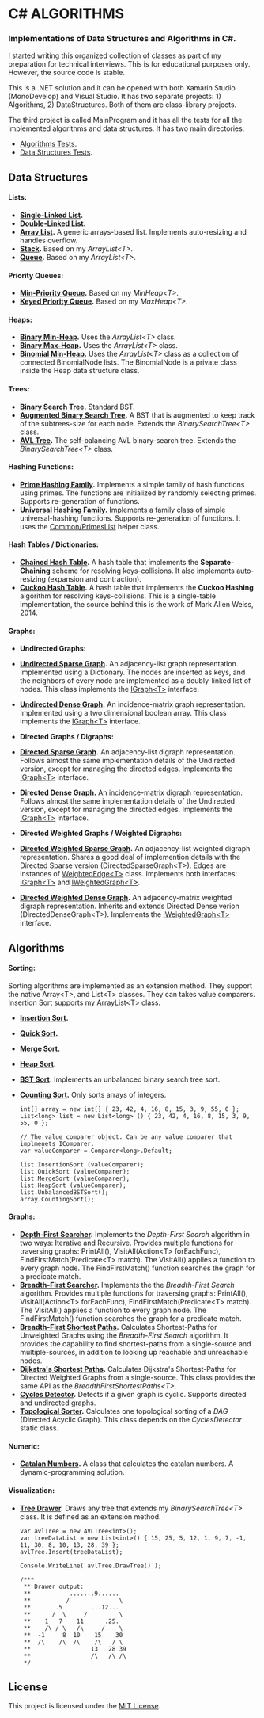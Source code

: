 # C# ALGORITHMS

### Implementations of Data Structures and Algorithms in C#.

I started writing this organized collection of classes as part of my preparation for technical interviews. This is for educational purposes only. However, the source code is stable.

This is a .NET solution and it can be opened with both Xamarin Studio (MonoDevelop) and Visual Studio. It has two separate projects: 1) Algorithms, 2) DataStructures. Both of them are class-library projects.

The third project is called MainProgram and it has all the tests for all the implemented algorithms and data structures. It has two main directories:
 * [Algorithms Tests](MainProgram/AlgorithmsTests).
 * [Data Structures Tests](MainProgram/DataStructuresTests).


## Data Structures

#### Lists:

 * **[Single-Linked List](DataStructures/Lists/SLinkedList.cs).**
 * **[Double-Linked List](DataStructures/Lists/DLinkedList.cs).**
 * **[Array List](DataStructures/Lists/ArrayList.cs).** A generic arrays-based list. Implements auto-resizing and handles overflow.
 * **[Stack](DataStructures/Lists/Stack.cs).** Based on my *ArrayList\<T\>*.
 * **[Queue](DataStructures/Lists/Queue.cs).** Based on my *ArrayList\<T\>*.

#### Priority Queues:

 * **[Min-Priority Queue](DataStructures/Heaps/MinPriorityQueue.cs).** Based on my *MinHeap\<T\>*.
 * **[Keyed Priority Queue](DataStructures/Heaps/KeyedPriorityQueue.cs).** Based on my *MaxHeap\<T\>*.

#### Heaps:

 * **[Binary Min-Heap](DataStructures/Heaps/BinaryMinHeap.cs).** Uses the *ArrayList\<T\>* class.
 * **[Binary Max-Heap](DataStructures/Heaps/BinaryMaxHeap.cs).** Uses the *ArrayList\<T\>* class.
 * **[Binomial Min-Heap](DataStructures/Heaps/BinomialMinHeap.cs).** Uses the *ArrayList\<T\>* class as a collection of connected BinomialNode lists. The BinomialNode is a private class inside the Heap data structure class.
 
#### Trees:

 * **[Binary Search Tree](DataStructures/Trees/BinarySearchTree.cs).** Standard BST.
 * **[Augmented Binary Search Tree](DataStructures/Trees/AugmentedBinarySearchTree.cs).** A BST that is augmented to keep track of the subtrees-size for each node. Extends the *BinarySearchTree\<T\>* class.
 * **[AVL Tree](DataStructures/Trees/AVLTree.cs).** The self-balancing AVL binary-search tree. Extends the *BinarySearchTree\<T\>* class.

#### Hashing Functions:
 * **[Prime Hashing Family](DataStructures/Hashing/PrimeHashingFamily.cs).** Implements a simple family of hash functions using primes. The functions are initialized by randomly selecting primes. Supports re-generation of functions.
 * **[Universal Hashing Family](DataStructures/Hashing/UniversalHashingFamily.cs).** Implements a family class of simple universal-hashing functions. Supports re-generation of functions. It uses the [Common/PrimesList](DataStructures/Common/PrimesList.cs) helper class.

#### Hash Tables / Dictionaries:

 * **[Chained Hash Table](DataStructures/Dictionaries/ChainedHashTable.cs).** A hash table that implements the **Separate-Chaining** scheme for resolving keys-collisions. It also implements auto-resizing (expansion and contraction).
 * **[Cuckoo Hash Table](DataStructures/Dictionaries/CuckooHashTable.cs).** A hash table that implements the **Cuckoo Hashing** algorithm for resolving keys-collisions. This is a single-table implementation, the source behind this is the work of Mark Allen Weiss, 2014.

#### Graphs:
 * **Undirected Graphs:**
  * **[Undirected Sparse Graph](DataStructures/Graphs/UndirectedSparseGraph.cs).** An adjacency-list graph representation. Implemented using a Dictionary. The nodes are inserted as keys, and the neighbors of every node are implemented as a doubly-linked list of nodes. This class implements the [IGraph\<T\>](DataStructures/Graphs/IGraph.cs) interface.
  * **[Undirected Dense Graph](DataStructures/Graphs/UndirectedDenseGraph.cs).** An incidence-matrix graph representation. Implemented using a two dimensional boolean array. This class implements the [IGraph\<T\>](DataStructures/Graphs/IGraph.cs) interface.
 
 * **Directed Graphs / Digraphs:** 
  * **[Directed Sparse Graph](DataStructures/Graphs/DirectedSparseGraph.cs).** An adjacency-list digraph representation. Follows almost the same implementation details of the Undirected version, except for managing the directed edges. Implements the [IGraph\<T\>](DataStructures/Graphs/IGraph.cs) interface.
  * **[Directed Dense Graph](DataStructures/Graphs/DirectedDenseGraph.cs).** An incidence-matrix digraph representation. Follows almost the same implementation details of the Undirected version, except for managing the directed edges. Implements the [IGraph\<T\>](DataStructures/Graphs/IGraph.cs) interface.
 
 * **Directed Weighted Graphs / Weighted Digraphs:**
  * **[Directed Weighted Sparse Graph](DataStructures/Graphs/DirectedWeightedSparseGraph.cs).** An adjacency-list weighted digraph representation. Shares a good deal of implemention details with the Directed Sparse version (DirectedSparseGraph\<T\>). Edges are instances of [WeightedEdge\<T\>](DataStructures/Graphs/WeightedEdge.cs) class. Implements both interfaces: [IGraph\<T\>](DataStructures/Graphs/IGraph.cs) and [IWeightedGraph\<T\>](DataStructures/Graphs/IWeightedGraph.cs).
  * **[Directed Weighted Dense Graph](DataStructures/Graphs/DirectedWeightedDenseGraph.cs).** An adjacency-matrix weighted digraph representation. Inherits and extends Directed Dense verion (DirectedDenseGraph\<T\>). Implements the [IWeightedGraph\<T\>](DataStructures/Graphs/IWeightedGraph.cs) interface.


## Algorithms

#### Sorting:
 Sorting algorithms are implemented as an extension method. They support the native Array\<T\>, and List\<T\> classes. They can takes value comparers. Insertion Sort supports my ArrayList\<T\> class.

  * **[Insertion Sort](Algorithms/Sorting/InsertionSorter.cs).**
  * **[Quick Sort](Algorithms/Sorting/QuickSorter.cs).**
  * **[Merge Sort](Algorithms/Sorting/MergeSorter.cs).**
  * **[Heap Sort](Algorithms/Sorting/HeapSorter.cs).**
  * **[BST Sort](Algorithms/Sorting/BinarySearchTreeSorter.cs).** Implements an unbalanced binary search tree sort.
  * **[Counting Sort](Algorithms/Sorting/CountingSorter.cs).** Only sorts arrays of integers.

    ```
    int[] array = new int[] { 23, 42, 4, 16, 8, 15, 3, 9, 55, 0 };
    List<long> list = new List<long> () { 23, 42, 4, 16, 8, 15, 3, 9, 55, 0 };
    
    // The value comparer object. Can be any value comparer that implmenets IComparer.
    var valueComparer = Comparer<long>.Default;
    
    list.InsertionSort (valueComparer);
    list.QuickSort (valueComparer);
    list.MergeSort (valueComparer);
    list.HeapSort (valueComparer);
    list.UnbalancedBSTSort();
    array.CountingSort();
    ```

#### Graphs:
 * **[Depth-First Searcher](Algorithms/Graphs/DepthFirstSearcher.cs).** Implements the *Depth-First Search* algorithm in two ways: Iterative and Recursive. Provides multiple functions for traversing graphs: PrintAll(), VisitAll(Action\<T\> forEachFunc), FindFirstMatch(Predicate\<T\> match). The VisitAll() applies a function to every graph node. The FindFirstMatch() function searches the graph for a predicate match.
 * **[Breadth-First Searcher](Algorithms/Graphs/BreadthFirstSearcher.cs).** Implements the the *Breadth-First Search* algorithm. Provides multiple functions for traversing graphs: PrintAll(), VisitAll(Action\<T\> forEachFunc), FindFirstMatch(Predicate\<T\> match). The VisitAll() applies a function to every graph node. The FindFirstMatch() function searches the graph for a predicate match.
 * **[Breadth-First Shortest Paths](Algorithms/Graphs/BreadthFirstShortestPaths.cs).** Calculates Shortest-Paths for Unweighted Graphs using the *Breadth-First Search* algorithm. It provides the capability to find shortest-paths from a single-source and multiple-sources, in addition to looking up reachable and unreachable nodes.
 * **[Dijkstra's Shortest Paths](Algorithms/Graphs/DijkstraShortestPaths.cs).** Calculates Dijkstra's Shortest-Paths for Directed Weighted Graphs from a single-source. This class provides the same API as the *BreadthFirstShortestPaths\<T\>*.
 * **[Cycles Detector](Algorithms/Graphs/CyclesDetector.cs).** Detects if a given graph is cyclic. Supports directed and undirected graphs.
 * **[Topological Sorter](Algorithms/Graphs/TopologicalSorter.cs).** Calculates one topological sorting of a *DAG* (Directed Acyclic Graph). This class depends on the *CyclesDetector* static class.


#### Numeric:
 * **[Catalan Numbers](Algorithms/Numeric/CatalanNumbers.cs).** A class that calculates the catalan numbers. A dynamic-programming solution.

#### Visualization:
 * **[Tree Drawer](DataStructures/Trees/TreeDrawer.cs).** Draws any tree that extends my *BinarySearchTree\<T\>* class. It is defined as an extension method.
    ```
    var avlTree = new AVLTree<int>();
    var treeDataList = new List<int>() { 15, 25, 5, 12, 1, 9, 7, -1, 11, 30, 8, 10, 13, 28, 39 };
    avlTree.Insert(treeDataList);
    
    Console.WriteLine( avlTree.DrawTree() );
    
    /***
     ** Drawer output:
     **           .......9......
     **          /              \
     **       .5       ....12...
     **      /  \     /         \
     **    1   7    11      .25.
     **    /\ / \   /\     /    \
     **  -1     8  10    15    30
     **  /\    /\  /\    /\   / \
     **                 13   28 39
     **                 /\   /\ /\
     */
    ```


## License

This project is licensed under the [MIT License](LICENSE).

